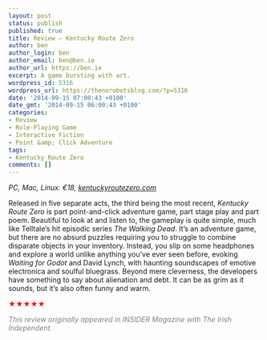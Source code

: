 ```yaml
---
layout: post
status: publish
published: true
title: Review – Kentucky Route Zero
author: ben
author_login: ben
author_email: ben@ben.ie
author_url: https://ben.ie
excerpt: A game bursting with art.
wordpress_id: 5316
wordpress_url: https://thenorobotsblog.com/?p=5316
date: '2014-09-15 07:00:43 +0100'
date_gmt: '2014-09-15 06:00:43 +0100'
categories:
- Review
- Role-Playing Game
- Interactive Fiction
- Point &amp; Click Adventure
tags:
- Kentucky Route Zero
comments: []
---
```

<address>PC, Mac, Linux: €18, <a href="https://kentuckyroutezero.com" target="_blank">kentuckyroutezero.com</a></address>
<p>Released in five separate acts, the third being the most recent, <i>Kentucky Route Zero</i> is part point-and-click adventure game, part stage play and part poem. Beautiful to look at and listen to, the gameplay is quite simple, much like Telltale’s hit episodic series <i>The Walking Dead</i>. It’s an adventure game, but there are no absurd puzzles requiring you to struggle to combine disparate objects in your inventory. Instead, you slip on some headphones and explore a world unlike anything you’ve ever seen before, evoking <i>Waiting for Godot</i> and David Lynch, with haunting soundscapes of emotive electronica and soulful bluegrass. Beyond mere cleverness, the developers have something to say about alienation and debt. It can be as grim as it sounds, but it’s also often funny and warm.</p>
<p style="color: #414244;"><span style="color: #ff0000;">★★★★★</span></p>
<p style="color: #414244;"><span style="color: #808080;"><em>This review originally appeared in INSIDER Magazine with The Irish Independent.</em></span></p>
